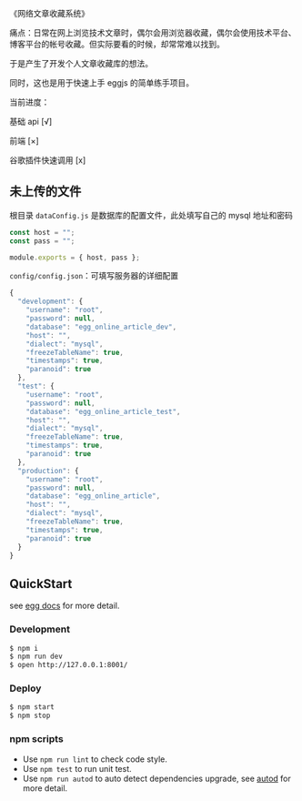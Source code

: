《网络文章收藏系统》

痛点：日常在网上浏览技术文章时，偶尔会用浏览器收藏，偶尔会使用技术平台、博客平台的帐号收藏。但实际要看的时候，却常常难以找到。

于是产生了开发个人文章收藏库的想法。

同时，这也是用于快速上手 eggjs 的简单练手项目。

当前进度：

基础 api [√]

前端 [×]

谷歌插件快速调用 [x]

## 未上传的文件

根目录 `dataConfig.js` 是数据库的配置文件，此处填写自己的 mysql 地址和密码

```javascript
const host = "";
const pass = "";

module.exports = { host, pass };
```

`config/config.json`：可填写服务器的详细配置

```javascript
{
  "development": {
    "username": "root",
    "password": null,
    "database": "egg_online_article_dev",
    "host": "",
    "dialect": "mysql",
    "freezeTableName": true,
    "timestamps": true,
    "paranoid": true
  },
  "test": {
    "username": "root",
    "password": null,
    "database": "egg_online_article_test",
    "host": "",
    "dialect": "mysql",
    "freezeTableName": true,
    "timestamps": true,
    "paranoid": true
  },
  "production": {
    "username": "root",
    "password": null,
    "database": "egg_online_article",
    "host": "",
    "dialect": "mysql",
    "freezeTableName": true,
    "timestamps": true,
    "paranoid": true
  }
}
```

## QuickStart

<!-- add docs here for user -->

see [egg docs][egg] for more detail.

### Development

```bash
$ npm i
$ npm run dev
$ open http://127.0.0.1:8001/
```

### Deploy

```bash
$ npm start
$ npm stop
```

### npm scripts

- Use `npm run lint` to check code style.
- Use `npm test` to run unit test.
- Use `npm run autod` to auto detect dependencies upgrade, see [autod](https://www.npmjs.com/package/autod) for more detail.

[egg]: https://eggjs.org
